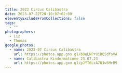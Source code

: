 ```yaml
---
title: 2023 Circus Calibastra
date: 2023-07-22T20:10:07+02:00
eleventyExcludeFromCollections: false
tags:
  - ""
photographers:
  - Liz
  - Thomas
google_photos:
  - name: 2023-07 Circus Calibastra
    url: https://photos.app.goo.gl/b8eLNPr8iDQ5dfoVA
  - name: Calibastra Kindermatinee 23.07.23
    url: https://photos.app.goo.gl/pJYT6LcA7U1w3MrR9
---
```

